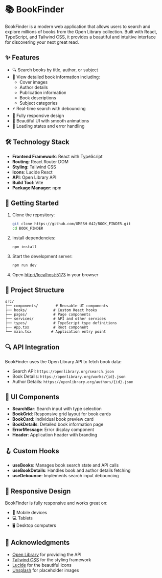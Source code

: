 # 📚 BookFinder

BookFinder is a modern web application that allows users to search and explore millions of books from the Open Library collection. Built with React, TypeScript, and Tailwind CSS, it provides a beautiful and intuitive interface for discovering your next great read.

## ✨ Features

- 🔍 Search books by title, author, or subject
- 📖 View detailed book information including:
  - Cover images
  - Author details
  - Publication information
  - Book descriptions
  - Subject categories
- ⚡️ Real-time search with debouncing
- 📱 Fully responsive design
- 🎨 Beautiful UI with smooth animations
- 🔄 Loading states and error handling

## 🛠️ Technology Stack

- **Frontend Framework**: React with TypeScript
- **Routing**: React Router DOM
- **Styling**: Tailwind CSS
- **Icons**: Lucide React
- **API**: Open Library API
- **Build Tool**: Vite
- **Package Manager**: npm

## 🚀 Getting Started

1. Clone the repository:
   ```bash
   git clone https://github.com/UMESH-042/BOOK_FINDER.git
   cd BOOK_FINDER
   ```

2. Install dependencies:
   ```bash
   npm install
   ```

3. Start the development server:
   ```bash
   npm run dev
   ```

4. Open [http://localhost:5173](http://localhost:5173) in your browser

## 📁 Project Structure

```
src/
├── components/        # Reusable UI components
├── hooks/            # Custom React hooks
├── pages/            # Page components
├── services/         # API and other services
├── types/            # TypeScript type definitions
├── App.tsx           # Root component
└── main.tsx         # Application entry point
```

## 🔍 API Integration

BookFinder uses the Open Library API to fetch book data:
- Search API: `https://openlibrary.org/search.json`
- Book Details: `https://openlibrary.org/works/{id}.json`
- Author Details: `https://openlibrary.org/authors/{id}.json`

## 🎨 UI Components

- **SearchBar**: Search input with type selection
- **BookGrid**: Responsive grid layout for book cards
- **BookCard**: Individual book preview card
- **BookDetails**: Detailed book information page
- **ErrorMessage**: Error display component
- **Header**: Application header with branding

## 🪝 Custom Hooks

- **useBooks**: Manages book search state and API calls
- **useBookDetails**: Handles book and author details fetching
- **useDebounce**: Implements search input debouncing

## 📱 Responsive Design

BookFinder is fully responsive and works great on:
- 📱 Mobile devices
- 💻 Tablets
- 🖥️ Desktop computers

## 🙏 Acknowledgments

- [Open Library](https://openlibrary.org/) for providing the API
- [Tailwind CSS](https://tailwindcss.com/) for the styling framework
- [Lucide](https://lucide.dev/) for the beautiful icons
- [Unsplash](https://unsplash.com/) for placeholder images
